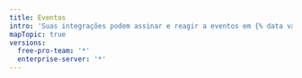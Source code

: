 ```yaml
---
title: Eventos
intro: 'Suas integrações podem assinar e reagir a eventos em {% data variables.product.prodname_dotcom %}.'
mapTopic: true
versions:
  free-pro-team: '*'
  enterprise-server: '*'
---
```


